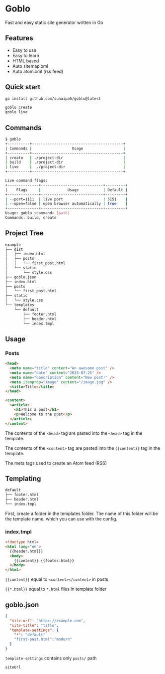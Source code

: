 # Goblo

Fast and easy static site generator written in Go

## Features

- Easy to use
- Easy to learn
- HTML based
- Auto sitemap.xml
- Auto atom.xml (rss feed)

## Quick start

```bash
go install github.com/sunaipa5/goblo@latest

goblo create
goblo live
```

## Commands

```bash
$ goblo
+----------+-----------------------------------------+
| Commands |                  Usage                  |
+----------+-----------------------------------------+
| create   | ./project-dir                           |
| build    | ./project-dir                           |
| live     |  ./project-dir                          |
+----------+-----------------------------------------+

Live command flags:
+--------------+----------------------------+---------+
|    Flags     |            Usage           | Default |
+--------------+----------------------------+---------+
| --port=1111  | live port                  | 5151    |
| --open=false | open browser automatically | true    |
+--------------+----------------------------+---------+
Usage: goblo <command> [path]
Commands: build, create
```

## Project Tree

```bash
example
├── dist
│   ├── index.html
│   ├── posts
│   │   └── first_post.html
│   └── static
│       └── style.css
├── goblo.json
├── index.html
├── posts
│   └── first_post.html
├── static
│   └── style.css
└── templates
    └── default
        ├── footer.html
        ├── header.html
        └── index.tmpl
```

## Usage

### Posts

```html
<head>
  <meta name="title" content="An awesome post" />
  <meta name="date" content="2025-07-25" />
  <meta name="description" content="New post!" />
  <meta itemprop="image" content="/image.jpg" />
  <title>Title</title>
</head>

<content>
  <article>
    <h1>This a post</h1>
    <p>Welcome to the post</p>
  </article>
</content>
```

The contents of the `<head>` tag are pasted into the `<head>` tag in the template.

The contents of the `<content>` tag are pasted into the `{{content}}` tag in the template.

The meta tags used to create an Atom feed (RSS)

## Templating

```bash
default
├── footer.html
├── header.html
└── index.tmpl
```

First, create a folder in the templates folder. The name of this folder will be the template name, which you can use with the config.

### index.tmpl

```html
<!doctype html>
<html lang="en">
  {{header.html}}
  <body>
    {{content}} {{footer.html}}
  </body>
</html>
```

`{{content}}` equal to `<content></content>` in posts

`{{*.html}}` equal to `*.html` files in template folder

## goblo.json

```json
{
  "site-url": "https://example.com",
  "site-title": "title",
  "template-settings": {
    "*": "default"
    "first-post.html":"modern"
  }
}
```

`template-settings` contains only `posts/` path

`siteUrl`
